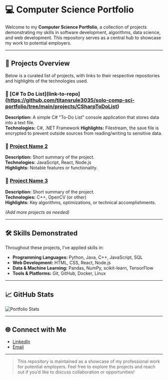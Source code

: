 # 💻 Computer Science Portfolio

Welcome to my **Computer Science Portfolio**, a collection of projects demonstrating my skills in software development, algorithms, data science, and web development. This repository serves as a central hub to showcase my work to potential employers.

---

## 📂 Projects Overview

Below is a curated list of projects, with links to their respective repositories and highlights of the technologies used.  

### 🔹 [C# To Do List](link-to-repo](https://github.com/titansrule3035/solo-comp-sci-portfolio/tree/main/projects/CSharpToDoList)
**Description:** A simple C# "To-Do List" console application that stores data into a text file.  
**Technologies:** C#, .NET Framework
**Highlights:** Filestream, the save file is encrypted to prevent outside sources from reading/writing to sensitive data.

### 🔹 [Project Name 2](link-to-repo)
**Description:** Short summary of the project.  
**Technologies:** JavaScript, React, Node.js  
**Highlights:** Notable features or functionality.

### 🔹 [Project Name 3](link-to-repo)
**Description:** Short summary of the project.  
**Technologies:** C++, OpenCV (or other)  
**Highlights:** Key algorithms, optimizations, or technical accomplishments.

*(Add more projects as needed)*  

---

## 🛠 Skills Demonstrated

Throughout these projects, I’ve applied skills in:  

- **Programming Languages:** Python, Java, C++, JavaScript, SQL  
- **Web Development:** HTML, CSS, React, Node.js  
- **Data & Machine Learning:** Pandas, NumPy, scikit-learn, TensorFlow  
- **Tools & Platforms:** Git, GitHub, Docker, Linux  

---

## 📈 GitHub Stats

![Portfolio Stats](https://github-readme-stats.vercel.app/api?username=YOUR_GITHUB_USERNAME&show_icons=true&theme=radical)

---

## 🌐 Connect with Me

- [LinkedIn](https://www.linkedin.com/in/joseph-rodriguez-006b4b303)  
- [Email](mailto:jorod3035@gmail.com)  

---

> This repository is maintained as a showcase of my professional work for potential employers. Feel free to explore the projects and reach out if you’d like to discuss collaboration or opportunities!
